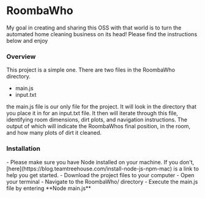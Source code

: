 # RoombaWho
<p>My goal in creating and sharing this OSS with that world is to turn the automated home cleaning business on its head! Please find the instructions below and enjoy</p>

<h3>Overview</h3>
<p>This project is a simple one. There are two files in the RoombaWho directory.</p>

- main.js
- input.txt

<p>the main.js file is our only file for the project. It will look in the directory that you place it in for an input.txt file. It then will iterate through this file, identifying room dimensions, dirt plots, and navigation instructions. The output of which will indicate the RoombaWhos final position, in the room, and how many plots of dirt it cleaned.</p>

<h3>Installation</h3>
- Please make sure you have Node installed on your machine. If you don't, [here](https://blog.teamtreehouse.com/install-node-js-npm-mac) is a link to help you get started.
- Download the project files to your computer
- Open your terminal
- Navigate to the RoombaWho/ directory
- Execute the main.js file by entering **Node main.js**

